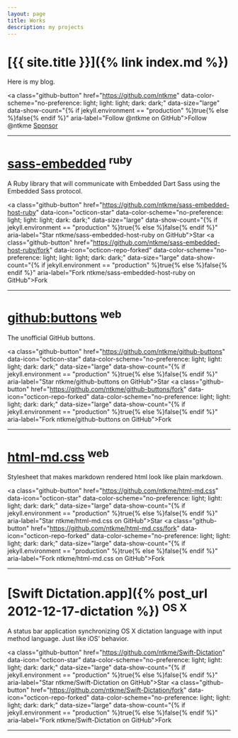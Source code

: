 ```yaml
---
layout: page
title: Works
description: my projects
---
```


# [{{ site.title }}]({% link index.md %})

Here is my blog.

<a class="github-button" href="https://github.com/ntkme" data-color-scheme="no-preference: light; light: light; dark: dark;" data-size="large" data-show-count="{% if jekyll.environment == "production" %}true{% else %}false{% endif %}" aria-label="Follow @ntkme on GitHub">Follow @ntkme</a>
<a class="github-button" href="https://github.com/sponsors/ntkme" data-color-scheme="no-preference: light; light: light; dark: dark;" data-icon="octicon-heart" data-size="large" aria-label="Sponsor @ntkme on GitHub">Sponsor</a>

---

# [sass-embedded](https://github.com/ntkme/sass-embedded-host-ruby) <sup>ruby</sup>

A Ruby library that will communicate with Embedded Dart Sass using the Embedded Sass protocol.

<a class="github-button" href="https://github.com/ntkme/sass-embedded-host-ruby" data-icon="octicon-star" data-color-scheme="no-preference: light; light: light; dark: dark;" data-size="large" data-show-count="{% if jekyll.environment == "production" %}true{% else %}false{% endif %}" aria-label="Star ntkme/sass-embedded-host-ruby on GitHub">Star</a>
<a class="github-button" href="https://github.com/ntkme/sass-embedded-host-ruby/fork" data-icon="octicon-repo-forked" data-color-scheme="no-preference: light; light: light; dark: dark;" data-size="large" data-show-count="{% if jekyll.environment == "production" %}true{% else %}false{% endif %}" aria-label="Fork ntkme/sass-embedded-host-ruby on GitHub">Fork</a>

---

# [github:buttons](https://buttons.github.io/) <sup>web</sup>

The unofficial GitHub buttons.

<a class="github-button" href="https://github.com/ntkme/github-buttons" data-icon="octicon-star" data-color-scheme="no-preference: light; light: light; dark: dark;" data-size="large" data-show-count="{% if jekyll.environment == "production" %}true{% else %}false{% endif %}" aria-label="Star ntkme/github-buttons on GitHub">Star</a>
<a class="github-button" href="https://github.com/ntkme/github-buttons/fork" data-icon="octicon-repo-forked" data-color-scheme="no-preference: light; light: light; dark: dark;" data-size="large" data-show-count="{% if jekyll.environment == "production" %}true{% else %}false{% endif %}" aria-label="Fork ntkme/github-buttons on GitHub">Fork</a>

---

# [html-md.css](https://github.com/ntkme/html-md.css) <sup>web</sup>

Stylesheet that makes markdown rendered html look like plain markdown.

<a class="github-button" href="https://github.com/ntkme/html-md.css" data-icon="octicon-star" data-color-scheme="no-preference: light; light: light; dark: dark;" data-size="large" data-show-count="{% if jekyll.environment == "production" %}true{% else %}false{% endif %}" aria-label="Star ntkme/html-md.css on GitHub">Star</a>
<a class="github-button" href="https://github.com/ntkme/html-md.css/fork" data-icon="octicon-repo-forked" data-color-scheme="no-preference: light; light: light; dark: dark;" data-size="large" data-show-count="{% if jekyll.environment == "production" %}true{% else %}false{% endif %}" aria-label="Fork ntkme/html-md.css on GitHub">Fork</a>

---

# [Swift Dictation.app]({% post_url 2012-12-17-dictation %}) <sup>OS X</sup>

A status bar application synchronizing OS X dictation language with input method language. Just like iOS' behavior.

<a class="github-button" href="https://github.com/ntkme/Swift-Dictation" data-icon="octicon-star" data-color-scheme="no-preference: light; light: light; dark: dark;" data-size="large" data-show-count="{% if jekyll.environment == "production" %}true{% else %}false{% endif %}" aria-label="Star ntkme/Swift-Dictation on GitHub">Star</a>
<a class="github-button" href="https://github.com/ntkme/Swift-Dictation/fork" data-icon="octicon-repo-forked" data-color-scheme="no-preference: light; light: light; dark: dark;" data-size="large" data-show-count="{% if jekyll.environment == "production" %}true{% else %}false{% endif %}" aria-label="Fork ntkme/Swift-Dictation on GitHub">Fork</a>

---

<script async defer src="https://buttons.github.io/buttons.js"></script>
